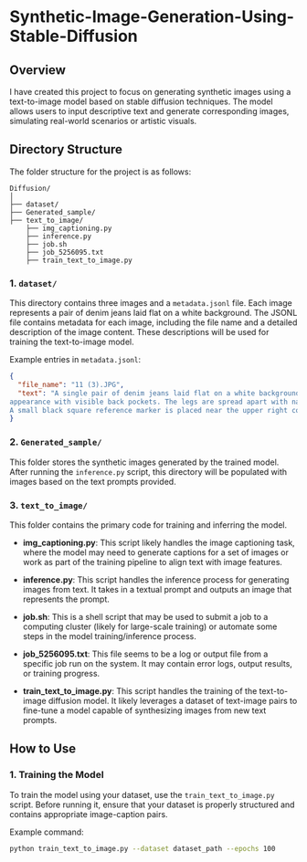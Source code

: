 # Synthetic-Image-Generation-Using-Stable-Diffusion
## Overview
I have created this project to focus on generating synthetic images using a text-to-image model based on stable diffusion techniques. The model allows users to input descriptive text and generate corresponding images, simulating real-world scenarios or artistic visuals.
## Directory Structure
The folder structure for the project is as follows:
```
Diffusion/
│
├── dataset/
├── Generated_sample/
├── text_to_image/
    ├── img_captioning.py
    ├── inference.py
    ├── job.sh
    ├── job_5256095.txt
    ├── train_text_to_image.py
```

### 1. `dataset/`
This directory contains three images and a `metadata.jsonl` file. Each image represents a pair of denim jeans laid flat on a white background. The JSONL file contains metadata for each image, including the file name and a detailed description of the image content. These descriptions will be used for training the text-to-image model.

Example entries in `metadata.jsonl`:

```json
{
  "file_name": "11 (3).JPG",
  "text": "A single pair of denim jeans laid flat on a white background, viewed from the back. The jeans have a slightly faded \
appearance with visible back pockets. The legs are spread apart with natural creases, and the back rise area is clearly visible.\
A small black square reference marker is placed near the upper right corner of the image."
}
```

### 2. `Generated_sample/`

This folder stores the synthetic images generated by the trained model. After running the `inference.py` script, this directory will be populated with images based on the text prompts provided.

### 3. `text_to_image/`

This folder contains the primary code for training and inferring the model.

- **img_captioning.py**: This script likely handles the image captioning task, where the model may need to generate captions for a set of images or work as part of the training pipeline to align text with image features.
  
- **inference.py**: This script handles the inference process for generating images from text. It takes in a textual prompt and outputs an image that represents the prompt.

- **job.sh**: This is a shell script that may be used to submit a job to a computing cluster (likely for large-scale training) or automate some steps in the model training/inference process.

- **job_5256095.txt**: This file seems to be a log or output file from a specific job run on the system. It may contain error logs, output results, or training progress.

- **train_text_to_image.py**: This script handles the training of the text-to-image diffusion model. It likely leverages a dataset of text-image pairs to fine-tune a model capable of synthesizing images from new text prompts.

## How to Use

### 1. Training the Model
To train the model using your dataset, use the `train_text_to_image.py` script. Before running it, ensure that your dataset is properly structured and contains appropriate image-caption pairs.

Example command:
```bash
python train_text_to_image.py --dataset dataset_path --epochs 100

